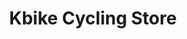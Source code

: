 ---
title: "Kbike Cycling Store"
url: /san-sebastian-de-los-reyes/kbike-cycling-store/
shop: bicicleta
---
